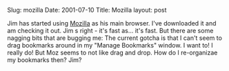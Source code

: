 Slug: mozilla
Date: 2001-07-10
Title: Mozilla
layout: post

Jim has started using <a href="http://www.mozilla.org">Mozilla</a> as his main browser. I&#39;ve downloaded it and am checking it out. Jim
s right - it&#39;s fast as... it&#39;s fast. But there are some nagging bits that are bugging me: The current gotcha is that I can&#39;t seem to drag bookmarks around in my &quot;Manage Bookmarks&quot; window. I want to! I really do! But Moz seems to not like drag and drop. How do I re-organizae my bookmarks then? Jim?
